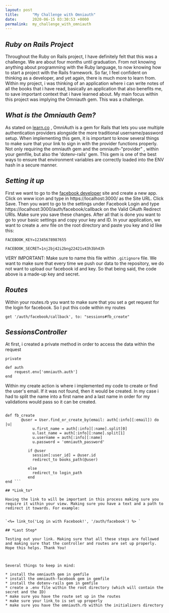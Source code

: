 ```yaml
---
layout: post
title:      "My Challenge with Omniauth"
date:       2020-06-15 03:30:53 +0000
permalink:  my_challenge_with_omniauth
---
```



## *Ruby on Rails Project*


Throughout the Ruby on Rails project, I have definitely felt that this was a challenge. We are about four months until graduation. From not knowing anything about programming with the Ruby language, to now knowing how to start a project with the Rails framework. So far, I feel confident on thinking as a developer, and yet again, there is much more to learn from. Within my project, i was thinking of an application where i can write notes of all the books that i have read, basically an application that also benefits me, to save important context that i have learned about. My main focus within this project was implying the Omniauth gem. This was a challenge.


## *What is the Omniauth Gem?*


As stated on [learn.co](https://learn.co/tracks/online-software-engineering-structured/rails/auth/omniauth) , OmniAuth is a gem for Rails that lets you use multiple authentication providers alongside the more traditional username/password setup. When implementing this gem, it is important to know several things to make sure that your link to sign in with the provider functions properly. Not only requiring the omniauth gem and the omniauth-"provider" , within your gemfile, but also the 'dotenv-rails' gem. This gem is one of the best ways to ensure that environment variables are correctly loaded into the ENV hash in a secure manner.



## *Setting it up*


First we want to go to the [facebook developer](developers.facebook.com) site and create a new app. Click on www icon and type in https://localhost:3000/ as the Site URL. Click Save. Then you want to go to the settings under Facebook Login and type https://localhost:3000/auth/facebook/callback on the Valid OAuth Redirect URIs. Make sure you save these changes. After all that is done you want to go to your basic settings and copy your key and ID. In your application, we want to create a .env file on the root directory and paste you key and id like this:


`FACEBOOK_KEY=12345678987655`

`FACEBOOK_SECRET=1nj2bj42i2bng22421v43h3bh43h`


VERY IMPORTANT: Make sure to name this file within `.gitignore` file. We want to make sure that every time we push our data to the repository, we do not want to upload our facebook id and key. So that being said, the code above is a made-up key and secret.


## *Routes*

Within your routes.rb you want to make sure that you set a get request for the login for facebook. So I put this code within my routes

`get '/auth/facebook/callback', to: "sessions#fb_create"`

## *SessionsController*

At first, i created a private method in order to access the data within the request

`private`

    def auth
        request.env['omniauth.auth']
    end
	
	
Within my create action is where i implemented my code to create or find the user's email. If it was not found, then it would be created. In my case i had to split the name into a first name and a last name in order for my validations would pass so it can be created. 


``` 

def fb_create
       @user = User.find_or_create_by(email: auth[:info][:email]) do |u|
            u.first_name = auth[:info][:name].split[0]
            u.last_name = auth[:info][:name].split[1]
            u.username = auth[:info][:name]
            u.password = 'omniauth_password'	
						
          if @user
            session[:user_id] = @user.id
            redirect_to books_path(@user)
						
          else
            redirect_to login_path
          end
end ```

## *Link_to*

Having the link to will be important in this process making sure you require it within your view. Making sure you have a text and a path to redirect it towards. For example:


`<%= link_to('Log in with Facebook!', '/auth/facebook') %> `

## *Last Step*

Testing out your link. Making sure that all these steps are followed and making sure that the controller and routes are set up properly. Hope this helps. Thank You!



Several things to keep in mind: 

* install the omniauth gem in gemfile
* install the omniauth-facebook gem in gemfile
* install the dotenv-rails gem in gemfile
* create a .env file within the root directory (which will contain the secret and the ID)
* make sure you have the route set up in the routes
* make sure your link_to is set up properly
* make sure you have the omniauth.rb within the initializers directory


